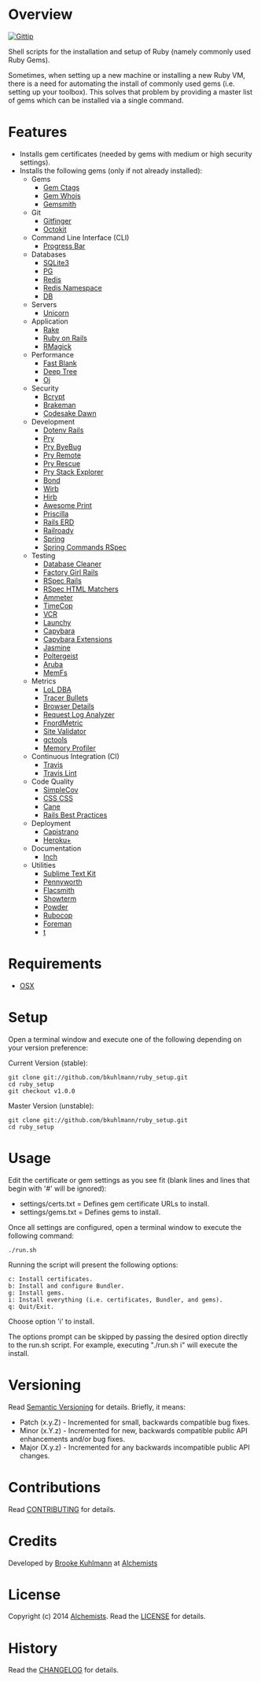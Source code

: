 # Overview

[![Gittip](http://img.shields.io/gittip/bkuhlmann.svg)](https://www.gittip.com/bkuhlmann)

Shell scripts for the installation and setup of Ruby (namely commonly used Ruby Gems).

Sometimes, when setting up a new machine or installing a new Ruby VM, there is a need for automating the install of
commonly used gems (i.e. setting up your toolbox). This solves that problem by providing a master list of gems which can
be installed via a single command.

# Features

- Installs gem certificates (needed by gems with medium or high security settings).
- Installs the following gems (only if not already installed):
    - Gems
        - [Gem Ctags](https://github.com/tpope/gem-ctags)
        - [Gem Whois](https://github.com/jnunemaker/gemwhois)
        - [Gemsmith](https://github.com/bkuhlmann/gemsmith)
    - Git
        - [Gitfinger](https://github.com/danchoi/gitfinger)
        - [Octokit](https://github.com/pengwynn/octokit)
    - Command Line Interface (CLI)
        - [Progress Bar](https://github.com/jfelchner/ruby-progressbar)
    - Databases
        - [SQLite3](http://www.sqlite.org)
        - [PG](http://www.postgresql.org)
        - [Redis](https://github.com/antirez/redis)
        - [Redis Namespace](https://github.com/resque/redis-namespace)
        - [DB](https://github.com/bkuhlmann/db)
    - Servers
        - [Unicorn](http://unicorn.bogomips.org)
    - Application
        - [Rake](http://rake.rubyforge.org)
        - [Ruby on Rails](http://rubyonrails.org)
        - [RMagick](https://github.com/rmagick/rmagick)
    - Performance
        - [Fast Blank](https://github.com/SamSaffron/fast_blank)
        - [Deep Tree](https://github.com/PatrickTulskie/deep_tree)
        - [Oj](https://github.com/ohler55/oj)
    - Security
        - [Bcrypt](https://github.com/codahale/bcrypt-ruby)
        - [Brakeman](https://github.com/presidentbeef/brakeman)
        - [Codesake Dawn](https://github.com/codesake/codesake-dawn)
    - Development
        - [Dotenv Rails](https://github.com/bkeepers/dotenv)
        - [Pry](https://github.com/pry/pry)
        - [Pry ByeBug](https://github.com/deivid-rodriguez/pry-byebug)
        - [Pry Remote](https://github.com/Mon-Ouie/pry-remote)
        - [Pry Rescue](https://github.com/ConradIrwin/pry-rescue)
        - [Pry Stack Explorer](https://github.com/pry/pry-stack_explorer)
        - [Bond](https://github.com/cldwalker/bond)
        - [Wirb](https://github.com/janlelis/wirb)
        - [Hirb](https://github.com/cldwalker/hirb)
        - [Awesome Print](https://github.com/michaeldv/awesome_print)
        - [Priscilla](https://github.com/Arkham/priscilla)
        - [Rails ERD](http://rails-erd.rubyforge.org)
        - [Railroady](https://github.com/preston/railroady)
        - [Spring](https://github.com/rails/spring)
        - [Spring Commands RSpec](https://github.com/jonleighton/spring-commands-rspec)
    - Testing
        - [Database Cleaner](https://github.com/bmabey/database_cleaner)
        - [Factory Girl Rails](https://github.com/thoughtbot/factory_girl_rails)
        - [RSpec Rails](https://github.com/dchelimsky/rspec-rails)
        - [RSpec HTML Matchers](https://github.com/kucaahbe/rspec-html-matchers)
        - [Ammeter](https://github.com/alexrothenberg/ammeter)
        - [TimeCop](https://github.com/travisjeffery/timecop)
        - [VCR](https://github.com/vcr/vcr)
        - [Launchy](https://github.com/copiousfreetime/launchy)
        - [Capybara](https://github.com/jnicklas/capybara)
        - [Capybara Extensions](https://github.com/dockyard/capybara-extensions)
        - [Jasmine](http://jasmine.github.io)
        - [Poltergeist](https://github.com/teampoltergeist/poltergeist)
        - [Aruba](https://github.com/cucumber/aruba)
        - [MemFs](https://github.com/simonc/memfs)
    - Metrics
        - [LoL DBA](https://github.com/plentz/lol_dba)
        - [Tracer Bullets](https://github.com/n8/tracer_bullets)
        - [Browser Details](https://github.com/gshutler/browser_details)
        - [Request Log Analyzer](https://github.com/wvanbergen/request-log-analyzer)
        - [FnordMetric](https://github.com/paulasmuth/fnordmetric)
        - [Site Validator](https://github.com/jaimeiniesta/site_validator)
        - [gctools](https://github.com/tmm1/gctools)
        - [Memory Profiler](https://github.com/SamSaffron/memory_profiler)
    - Continuous Integration (CI)
        - [Travis](https://github.com/travis-ci/travis)
        - [Travis Lint](https://github.com/travis-ci/travis-lint)
    - Code Quality
        - [SimpleCov](https://github.com/colszowka/simplecov)
        - [CSS CSS](https://github.com/zmoazeni/csscss)
        - [Cane](https://github.com/square/cane)
        - [Rails Best Practices](https://github.com/railsbp/rails_best_practices)
    - Deployment
        - [Capistrano](https://github.com/capistrano/capistrano)
        - [Heroku+](https://github.com/bkuhlmann/heroku_plus)
    - Documentation
        - [Inch](https://github.com/rrrene/inch)
    - Utilities
        - [Sublime Text Kit](https://github.com/bkuhlmann/sublime_text_kit)
        - [Pennyworth](https://github.com/bkuhlmann/pennyworth)
        - [Flacsmith](https://github.com/bkuhlmann/flacsmith)
        - [Showterm](https://github.com/Conradirwin/showterm)
        - [Powder](https://github.com/Rodreegez/powder)
        - [Rubocop](https://github.com/bbatsov/rubocop)
        - [Foreman](https://github.com/ddollar/foreman)
        - [t](https://github.com/sferik/t)

# Requirements

- [OSX](http://www.apple.com/osx)

# Setup

Open a terminal window and execute one of the following depending on your version preference:

Current Version (stable):

    git clone git://github.com/bkuhlmann/ruby_setup.git
    cd ruby_setup
    git checkout v1.0.0

Master Version (unstable):

    git clone git://github.com/bkuhlmann/ruby_setup.git
    cd ruby_setup

# Usage

Edit the certificate or gem settings as you see fit (blank lines and lines that begin with '#' will be ignored):

- settings/certs.txt = Defines gem certificate URLs to install.
- settings/gems.txt = Defines gems to install.

Once all settings are configured, open a terminal window to execute the following command:

    ./run.sh

Running the script will present the following options:

    c: Install certificates.
    b: Install and configure Bundler.
    g: Install gems.
    i: Install everything (i.e. certificates, Bundler, and gems).
    q: Quit/Exit.

Choose option 'i' to install.

The options prompt can be skipped by passing the desired option directly to the run.sh script.
For example, executing "./run.sh i" will execute the install.

# Versioning

Read [Semantic Versioning](http://semver.org) for details. Briefly, it means:

- Patch (x.y.Z) - Incremented for small, backwards compatible bug fixes.
- Minor (x.Y.z) - Incremented for new, backwards compatible public API enhancements and/or bug fixes.
- Major (X.y.z) - Incremented for any backwards incompatible public API changes.

# Contributions

Read [CONTRIBUTING](CONTRIBUTING.md) for details.

# Credits

Developed by [Brooke Kuhlmann](https://www.alchemists.io) at [Alchemists](https://www.alchemists.io)

# License

Copyright (c) 2014 [Alchemists](https://www.alchemists.io).
Read the [LICENSE](LICENSE.md) for details.

# History

Read the [CHANGELOG](CHANGELOG.md) for details.
